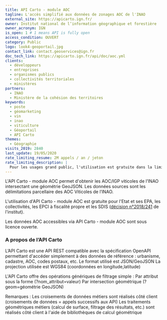 ```yaml
---
title: API Carto - module AOC
tagline: L'accès simplifié aux données de zonages AOC de l'INAO
external_site: https://apicarto.ign.fr/
owner: Institut national de l’information géographique et forestière
owner_acronym: IGN
is_open: 1 # 1 means API is fully open
access_condition: OUVERT
category: Public
logo: look4-geoportail.jpg
contact_link: contact.geoservices@ign.fr
doc_tech_link: https://apicarto.ign.fr/api/doc/aoc.yml
clients:
  - développeurs
  - entreprises
  - organismes publics
  - collectivités territoriales
  - ministères
partners:
  - INAO
  - Ministère de la cohésion des territoires
keywords:
  - poste
  - géomarketing
  - vin
  - inao
  - viticulture
  - Géoportail
  - API Carto
themes:
  - Géographie
visits_2019: 2840
last_update: 19/05/2020
rate_limiting_resume: 2M appels / an / jeton
rate_limiting_description: |
  Pour les usages grand public, l'utilisation est gratuite dans la limite de 2M requêtes par an (10 000 pour un usage professionnel).
---
```


L'API Carto - module AOC permet d'obtenir les AOC/IGP viticoles de l’INAO intersectant une géométrie GeoJSON.
Les données sources sont les délimitations parcellaire des AOC Viticoles de l’INAO.

L'utilisation d'API Carto - module AOC est gratuite pour l'Etat et ses EPA, les collectivités, les EPCI à fiscalité propre et les SDIS ([décision n°2018/241](http://www.ign.fr/institut/sites/all/files/2018.241_tarification_geoservices_ign.pdf) de l'institut).

Les données AOC accessibles via API Carto - module AOC sont sous licence ouverte.

### A propos de l’API Carto

L’API Carto est une API REST compatible avec la spécification OpenAPI permettant d'accéder simplement à des données de référence : urbanisme, cadastre, AOC, codes postaux, etc.
Le format utilisé est JSON/GeoJSON
La projection utilisée est WGS84 (coordonnées en longitude,latitude)

L'API Carto offre des opérations génériques de filtrage simple :
Par attribut sous la forme (?nom_attribut=valeur)
Par intersection géométrique (?geom=géométrie GeoJSON)

Remarques :
Les croisements de données métiers sont réalisés côté client (croisements de données = appels successifs aux API)
Les traitements géométriques métiers (calcul de surface, filtrage des résultats, etc.) sont réalisés côté client à l'aide de bibliothèques de calcul géométrique
